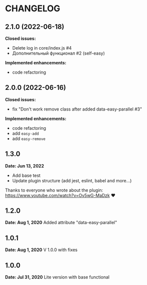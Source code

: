 # CHANGELOG

## 2.1.0 (2022-06-18)
**Closed issues:**
- Delete log in core/index.js #4
- Дополнительный функционал #2 (self-easy)

**Implemented enhancements:**
- code refactoring

## 2.0.0 (2022-06-16)
**Closed issues:**
- fix "Don't work remove class after added data-easy-parallel #3"

**Implemented enhancements:**
- code refactoring
- add `easy-add`
- add `easy-remove`

## 1.3.0
**Date: Jun 13, 2022**
- Add base test
- Update plugin structure (add jest, eslint, babel and more...)

Thanks to everyone who wrote about the plugin: https://www.youtube.com/watch?v=Ov5wG-MaDzk ❤

## 1.2.0
**Date: Aug 1, 2020**
Added attribute "data-easy-parallel"

## 1.0.1
**Date: Aug 1, 2020**
V 1.0.0 with fixes

## 1.0.0
**Date: Jul 31, 2020**
Lite version with base functional
